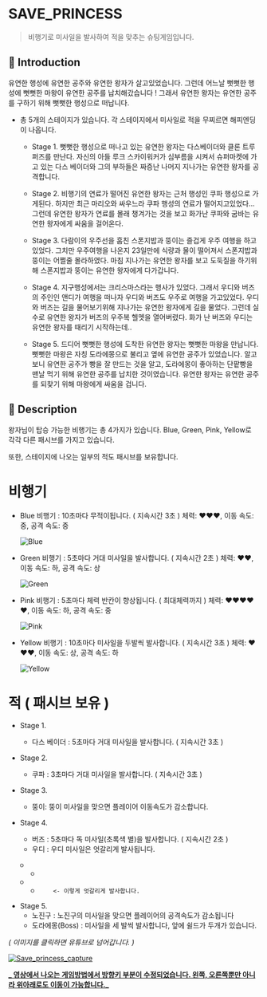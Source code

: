 SAVE_PRINCESS
=============
> 비행기로 미사일을 발사하여 적을 맞추는 슈팅게임입니다.

📝 Introduction
------------
유연한 행성에 유연한 공주와 유연한 왕자가 살고있었습니다. 
그런데 어느날 뻣뻣한 행성에 뻣뻣한 마왕이 유연한 공주를 납치해갔습니다 ! 
그래서 유연한 왕자는 유연한 공주를 구하기 위해 뻣뻣한 행성으로 떠납니다.

+ 총 5개의 스테이지가 있습니다. 각 스테이지에서 미사일로 적을 무찌르면 해피엔딩이 나옵니다.

  - Stage 1.
뻣뻣한 행성으로 떠나고 있는 유연한 왕자는 다스베이더와 클론 트루퍼즈를 만난다. 자신의 아들 루크 스카이워커가 심부름을 시켜서 슈퍼마켓에 가고 있는 다스 베이더와 그의 부하들은 짜증난 나머지 지나가는 유연한 왕자를 공격합니다.

  - Stage 2.
비행기의 연료가 떨어진 유연한 왕자는 근처 행성인 쿠파 행성으로 가게된다.
하지만 최근 마리오와 싸우느라 쿠파 행성의 연료가 떨어지고있었다... 그런데 유연한 왕자가 연료를 몰래 챙겨가는 것을 보고 화가난 쿠파와 굼바는 유연한 왕자에게 싸움을 걸어온다.

  - Stage 3.
다람이의 우주선을 훔친 스폰지밥과 뚱이는 즐겁게 우주 여행을 하고 있었다.
그치만 우주여행을 나온지 23일만에 식량과 물이 떨어져서 스폰지밥과 뚱이는 어쩔줄 몰라하였다. 마침 지나가는 유연한 왕자를 보고 도둑질을 하기위해 스폰지밥과 뚱이는 유연한 왕자에게 다가갑니다.

  - Stage 4.
지구행성에서는 크리스마스라는 행사가 있었다. 그래서 우디와 버즈의 주인인 앤디가 여행을 떠나자 우디와 버즈도 우주로 여행을 가고있었다. 우디와 버즈는 길을 물어보기위해 지나가는 유연한 왕자에게 길을 물었다. 그런데 실수로 유연한 왕자가 버즈의 우주복 헬멧을 열어버렸다. 화가 난 버즈와 우디는 유연한 왕자를 때리기 시작하는데..

  - Stage 5.
드디어 뻣뻣한 행성에 도착한 유연한 왕자는 뻣뻣한 마왕을 만납니다.
뻣뻣한 마왕은 자칭 도라에몽으로 불리고 옆에 유연한 공주가 있었습니다.
알고보니 유연한 공주가 빵을 잘 만드는 것을 알고, 도라에몽이 좋아하는
단팥빵을 맨날 먹기 위해 유연한 공주를 납치한 것이였습니다.
유연한 왕자는 유연한 공주를 되찾기 위해 마왕에게 싸움을 겁니다.


:rocket: Description
-----------
왕자님이 탑승 가능한 비행기는 총 4가지가 있습니다.
Blue, Green, Pink, Yellow로 각각 다른 패시브를 가지고 있습니다.

또한, 스테이지에 나오는 일부의 적도 패시브를 보유합니다.

# 비행기

- Blue 비행기 : 10초마다 무적이됩니다. ( 지속시간 3초 ) 
  체력: :heart::heart::heart:, 이동 속도: 중, 공격 속도: 중  
  
  ![Blue](https://user-images.githubusercontent.com/44610250/69218549-48b40e80-0bb4-11ea-97d2-1872fb52a1c3.gif)


- Green 비행기 : 5초마다 거대 미사일을 발사합니다. ( 지속시간 2초 ) 
  체력: :heart::heart:, 이동 속도: 하, 공격 속도: 상  
  
  ![Green](https://user-images.githubusercontent.com/44610250/69218546-48b40e80-0bb4-11ea-8413-faf292b21cf3.gif)


- Pink 비행기 : 5초마다 체력 반칸이 향상됩니다. ( 최대체력까지 ) 
  체력: :heart::heart::heart::heart::heart:, 이동 속도: 하, 공격 속도: 중  
  
  ![Pink](https://user-images.githubusercontent.com/44610250/69218544-481b7800-0bb4-11ea-95d5-2d717083bc64.gif)


- Yellow 비행기 : 10초마다 미사일을 두발씩 발사합니다. ( 지속시간 3초 ) 
  체력: :heart::heart::heart:, 이동 속도: 상, 공격 속도: 하  
  
  ![Yellow](https://user-images.githubusercontent.com/44610250/69218545-481b7800-0bb4-11ea-8d9d-ea198f1f4b21.gif)


# 적 ( 패시브 보유 )

- Stage 1.
  + 다스 베이더 : 5초마다 거대 미사일을 발사합니다. ( 지속시간 3초 )  

- Stage 2.
  + 쿠파 : 3초마다 거대 미사일을 발사합니다. ( 지속시간 3초 )
  
- Stage 3.
  + 뚱이: 뚱이 미사일을 맞으면 플레이어 이동속도가 감소합니다.
  
- Stage 4.
  + 버즈 : 5초마다 독 미사일(초록색 별)을 발사합니다. ( 지속시간 2초 )
  + 우디 : 우디 미사일은 엇갈리게 발사됩니다.
```
   ㅇ
      ㅇ
   ㅇ
      ㅇ     <- 이렇게 엇갈리게 발사합니다.
```
 
- Stage 5.
    + 노진구 : 노진구의 미사일을 맞으면 플레이어의 공격속도가 감소됩니다
    + 도라에몽(Boss) : 미사일을 세 발씩 발사합니다, 앞에 쉴드가 두개가 있습니다.  


    
*( 이미지를 클릭하면 유튜브로 넘어갑니다. )*

[![Save_princess_capture](https://user-images.githubusercontent.com/44610250/69220558-a77b8700-0bb8-11ea-9050-43e7483f89ae.png)](https://www.youtube.com/watch?v=gWnQVD03AXk&t=62s)


<u>**_ 영상에서 나오는 게임방법에서 방향키 부분이 수정되었습니다. 왼쪽, 오른쪽뿐만 아니라 위아래로도 이동이 가능합니다._**</u>

